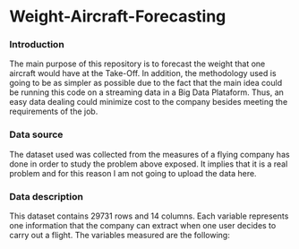 # Weight-Aircraft-Forecasting

### Introduction

The main purpose of this repository is to forecast the weight that one aircraft would have at the Take-Off. In addition, the methodology used is going to be as simpler as possible due to the fact that the main idea could be running this code on a streaming data in a Big Data Plataform. Thus, an easy data dealing could minimize cost to the company besides meeting the requirements of the job.

### Data source

The dataset used was collected from the measures of a flying company has done in order to study the problem above exposed. It implies that it is a real problem and for this reason I am not going to upload the data here.

### Data description

This dataset contains 29731 rows and 14 columns. Each variable represents one information that the company can extract when one user decides to carry out a flight. The variables measured are the following:






